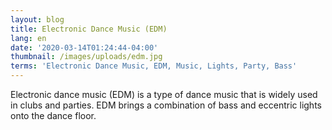 ```yaml
---
layout: blog
title: Electronic Dance Music (EDM)
lang: en
date: '2020-03-14T01:24:44-04:00'
thumbnail: /images/uploads/edm.jpg
terms: 'Electronic Dance Music, EDM, Music, Lights, Party, Bass'
---
```

Electronic dance music (EDM) is a type of dance music that is widely used in clubs and parties. EDM brings a combination of bass and eccentric lights onto the dance floor.
